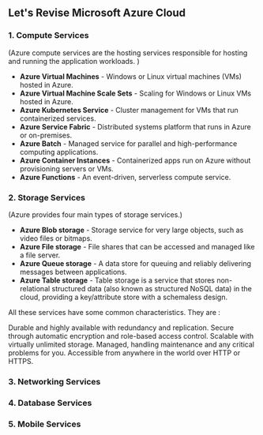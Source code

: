 ## Let's Revise Microsoft Azure Cloud

### 1. Compute Services
(Azure compute services are the hosting services responsible for hosting and running the application workloads. )
- <b>Azure Virtual Machines</b> - Windows or Linux virtual machines (VMs) hosted in Azure.
- <b>Azure Virtual Machine Scale Sets</b> - Scaling for Windows or Linux VMs hosted in Azure.
- <b>Azure Kubernetes Service</b> - Cluster management for VMs that run containerized services.
- <b>Azure Service Fabric</b> - Distributed systems platform that runs in Azure or on-premises.
- <b>Azure Batch</b> - Managed service for parallel and high-performance computing applications.
- <b>Azure Container Instances</b> - Containerized apps run on Azure without provisioning servers or VMs.
- <b>Azure Functions</b> - An event-driven, serverless compute service.
### 2. Storage Services
(Azure provides four main types of storage services.)
- <b>Azure Blob storage</b> - Storage service for very large objects, such as video files or bitmaps.
- <b>Azure File storage</b> - File shares that can be accessed and managed like a file server.
- <b>Azure Queue storage</b> - A data store for queuing and reliably delivering messages between applications.
- <b>Azure Table storage</b> - Table storage is a service that stores non-relational structured data (also known as structured NoSQL data) in the cloud, providing a key/attribute store with a schemaless design.

All these services have some common characteristics. They are :

  Durable and highly available with redundancy and replication.
  Secure through automatic encryption and role-based access control.
  Scalable with virtually unlimited storage.
  Managed, handling maintenance and any critical problems for you.
  Accessible from anywhere in the world over HTTP or HTTPS.


### 3. Networking Services
### 4. Database Services
### 5. Mobile Services

